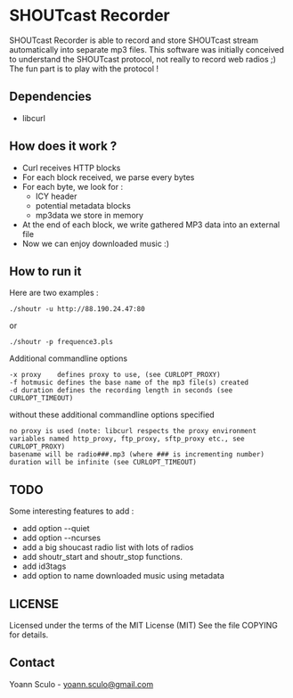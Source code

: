 SHOUTcast Recorder
==================

SHOUTcast Recorder is able to record and store SHOUTcast stream automatically
into separate mp3 files. This software was initially conceived to understand
the SHOUTcast protocol, not really to record web radios ;) The fun part is to
play with the protocol !

Dependencies
------------

- libcurl

How does it work ?
------------------

- Curl receives HTTP blocks
- For each block received, we parse every bytes
- For each byte, we look for :
	- ICY header
	- potential metadata blocks
	- mp3data we store in memory
- At the end of each block, we write gathered MP3 data into an external file
- Now we can enjoy downloaded music :)

How to run it
-------------

Here are two examples :

	./shoutr -u http://88.190.24.47:80 

or

	./shoutr -p frequence3.pls

Additional commandline options

	-x proxy	defines proxy to use, (see CURLOPT_PROXY)
	-f hotmusic	defines the base name of the mp3 file(s) created
	-d duration	defines the recording length in seconds (see CURLOPT_TIMEOUT)
	
without these additional commandline options specified

	no proxy is used (note: libcurl respects the proxy environment variables named http_proxy, ftp_proxy, sftp_proxy etc., see CURLOPT_PROXY)
	basename will be radio###.mp3 (where ### is incrementing number)
	duration will be infinite (see CURLOPT_TIMEOUT)
	
TODO
----

Some interesting features to add :

- add option --quiet
- add option --ncurses
- add a big shoucast radio list with lots of radios 
- add shoutr_start and shoutr_stop functions.
- add id3tags
- add option to name downloaded music using metadata

LICENSE
-------

Licensed under the terms of the MIT License (MIT)
See the file COPYING for details.

Contact
-------

Yoann Sculo - <yoann.sculo@gmail.com>
